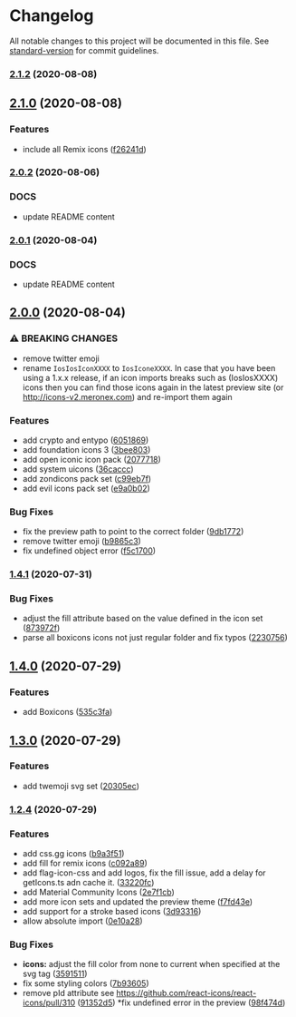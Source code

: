 # Changelog

All notable changes to this project will be documented in this file. See [standard-version](https://github.com/conventional-changelog/standard-version) for commit guidelines.

### [2.1.2](https://github.com/aliogaili/meronex-icons/compare/v2.1.1...v2.1.2) (2020-08-08)

## [2.1.0](https://github.com/aliogaili/meronex-icons/compare/v2.0.3...v2.1.0) (2020-08-08)


### Features

* include all Remix icons ([f26241d](https://github.com/aliogaili/meronex-icons/commit/f26241ddc631a9884a582382787bd36c9c790d5e))

### [2.0.2](https://github.com/aliogaili/meronex-icons/compare/v2.0.1...v2.0.2) (2020-08-06)

### DOCS
* update README content 


### [2.0.1](https://github.com/aliogaili/meronex-icons/compare/v2.0.0...v2.0.1) (2020-08-04)

### DOCS
* update README content 

## [2.0.0](https://github.com/aliogaili/meronex-icons/compare/v1.4.1...v2.0.0) (2020-08-04)

### ⚠ BREAKING CHANGES

* remove twitter emoji
* rename ```IosIosIconXXXX``` to ```IosIconeXXXX```. In case that you have been using a 1.x.x release, 
if an icon imports breaks such as (IosIosXXXX) icons then you can find those icons again in the latest preview site (or http://icons-v2.meronex.com) and
re-import them again

### Features

* add crypto and entypo ([6051869](https://github.com/aliogaili/meronex-icons/commit/60518693c6eef39eded12b16ffa3f84e96d6482c))
* add foundation icons 3 ([3bee803](https://github.com/aliogaili/meronex-icons/commit/3bee8033af4dd931f077f4daeac1ab582e94ddee))
* add open iconic icon pack ([2077718](https://github.com/aliogaili/meronex-icons/commit/2077718d9373cd929d9564099ad016ff45cc7f25))
* add system uicons ([36caccc](https://github.com/aliogaili/meronex-icons/commit/36cacccf027dc6aaa7d9e579f2e27bf8642a12e7))
* add zondicons pack set ([c99eb7f](https://github.com/aliogaili/meronex-icons/commit/c99eb7f341d8974403a533ec89e044524ac7c034))
* add evil icons pack set ([e9a0b02](https://github.com/aliogaili/meronex-icons/commit/e9a0b02d74025e1d802d2cc71d48f0c6496f1f2d))


### Bug Fixes

* fix the preview path to point to the correct folder ([9db1772](https://github.com/aliogaili/meronex-icons/commit/9db1772b8c03d462966c2efc68ea8ceaf860c0bc))
* remove twitter emoji ([b9865c3](https://github.com/aliogaili/meronex-icons/commit/b9865c375fdd665f06bd4ec347ac3bebf20d7e4e))
* fix undefined object error ([f5c1700](https://github.com/aliogaili/meronex-icons/commit/f5c1700ea20e016611bb770bead222fbf53bbde2))

### [1.4.1](https://github.com/aliogaili/meronex-icons/compare/v1.4.0...v1.4.1) (2020-07-31)


### Bug Fixes

* adjust the fill attribute based on the value defined in the icon set ([873972f](https://github.com/aliogaili/meronex-icons/commit/873972f0db98227a357f1f332bf1130ba97d55b2))
* parse all boxicons icons not just regular folder and fix typos ([2230756](https://github.com/aliogaili/meronex-icons/commit/223075616e73b3321f2842257384cc2dd0446a32))

## [1.4.0](https://github.com/aliogaili/meronex-icons/compare/v1.3.0...v1.4.0) (2020-07-29)


### Features

* add Boxicons ([535c3fa](https://github.com/aliogaili/meronex-icons/commit/535c3fa62b0c86dc1b26462ae41e280e9870e74d))

## [1.3.0](https://github.com/aliogaili/meronex-icons/compare/v1.2.4...v1.3.0) (2020-07-29)


### Features

* add twemoji svg set ([20305ec](https://github.com/aliogaili/meronex-icons/commit/20305ec5106a70e0c3373d33327586a3d4fc9b14))

### [1.2.4](https://github.com/aliogaili/meronex-icons/compare/v1.2.3...v1.2.4) (2020-07-29)

### Features

* add css.gg icons ([b9a3f51](https://github.com/aliogaili/meronex-icons/commit/b9a3f519206fec93ec771a18f73897fa4785333b))
* add fill for remix icons ([c092a89](https://github.com/aliogaili/meronex-icons/commit/c092a89297adc8148b2320a4968aacc75cafa7d9))
* add flag-icon-css and add logos, fix the fill issue, add a delay for getIcons.ts adn cache it. ([33220fc](https://github.com/aliogaili/meronex-icons/commit/33220fc50b076959a43ca606579a011081a2f1ba))
* add Material Community Icons ([2e7f1cb](https://github.com/aliogaili/meronex-icons/commit/2e7f1cb3d9420d8aff62a065231070e40b5695d9))
* add more icon sets and updated the preview theme ([f7fd43e](https://github.com/aliogaili/meronex-icons/commit/f7fd43e0f4f21eea009102b5f24a0c3f735eb742))
* add support for a stroke based icons ([3d93316](https://github.com/aliogaili/meronex-icons/commit/3d933169968ecd997c9214525d4fbd5a50308602))
* allow absolute import ([0e10a28](https://github.com/aliogaili/meronex-icons/commit/0e10a280b20291ebdcb1a4e74f37a845d33eaa1f))


### Bug Fixes

* **icons:**  adjust the fill color from none to current when specified at the svg tag ([3591511](https://github.com/aliogaili/meronex-icons/commit/3591511c687ab24e6abb44a4a517fd73aaa484dc))
* fix some styling colors ([7b93605](https://github.com/aliogaili/meronex-icons/commit/7b936057fb04e30a49b40890d5a6e0676dfa6402))
* remove pId attribute see https://github.com/react-icons/react-icons/pull/310 ([91352d5](https://github.com/aliogaili/meronex-icons/commit/91352d59cad701bd69d3a83934c0b2019f95cd0d))
*fix undefined error in the preview ([98f474d](https://github.com/aliogaili/meronex-icons/commit/98f474d2e977f5de9553cffb53a55343c00c3acf))
